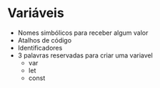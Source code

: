 # Variáveis

* Nomes simbólicos para receber algum valor
* Atalhos de código
* Identificadores
* 3 palavras reservadas para criar uma variavel
    * var
    * let
    * const
